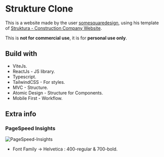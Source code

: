 # Strukture Clone

This is a website made by the user [somesquaredesign](https://dribbble.com/somesquaredesign), using his template of [Struktura - Construction Company Website](https://dribbble.com/shots/22770476--Live-Struktura-Construction-Company-Website-Responsive).

This is **not for commercial use**, it is for **personal use only**.

## Build with

- ViteJs.
- ReactJs - JS library.
- Typescript.
- TailwindCSS - For styles.
- MVC - Structure.
- Atomic Design - Structure for Components.
- Mobile First - Workflow.

## Extra info

### PageSpeed Insights
![PageSpeed-Insights](https://workana.s3.amazonaws.com/portfolios/ju/ee038bdabefa688ce2f04c8c2f1840ba/Screenshot20240116at154107PageSpeedInsights.png?response-content-disposition=inline%3Bfilename%3D%22Screenshot%202024-01-16%20at%2015-41-07%20PageSpeed%20Insights.png%22&response-content-type=image%2Fpng&X-Amz-Content-Sha256=UNSIGNED-PAYLOAD&X-Amz-Algorithm=AWS4-HMAC-SHA256&X-Amz-Credential=AKIA33COQEVTJSIXHA73%2F20240203%2Fus-east-1%2Fs3%2Faws4_request&X-Amz-Date=20240203T225434Z&X-Amz-SignedHeaders=host&X-Amz-Expires=21600&X-Amz-Signature=9b4580759722c718fdf5716127755c04c658a87e1a7a1a6b74a855aa2799e673)

- Font Family -> Helvetica : 400-regular & 700-bold.
